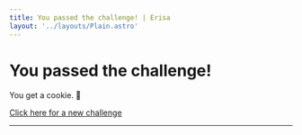```yaml
---
title: You passed the challenge! | Erisa
layout: '../layouts/Plain.astro'
---
```


# You passed the challenge!

You get a cookie. 🍪

[Click here for a new challenge](/api/clear-clearance/challenge)

---
